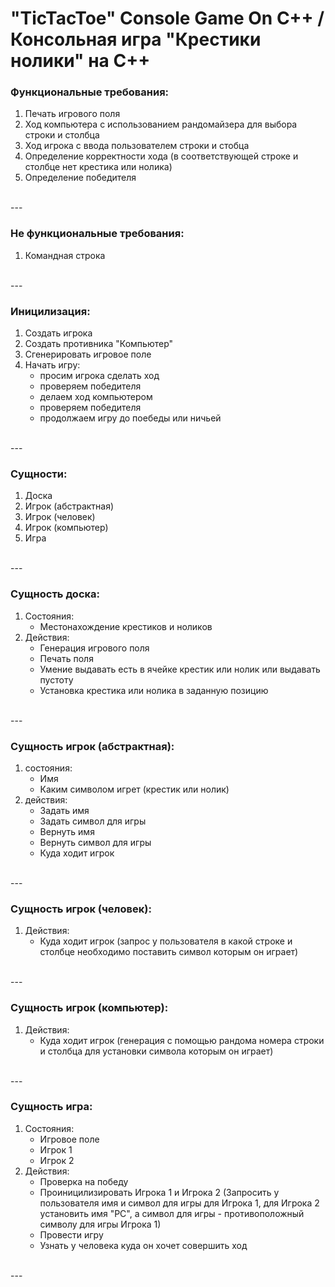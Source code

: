 # "TicTacToe" Console Game On C++ / <br>Консольная игра "Крестики нолики" на C++

### Функциональные требования:

1) Печать игрового поля
2) Ход компьютера с использованием рандомайзера для выбора строки и столбца
3) Ход игрока с ввода пользователем строки и стобца
4) Определение корректности хода (в соответствующей строке и столбце нет крестика или нолика)
5) Определение победителя  
<br>
---

### Не функциональные требования:
1) Командная строка  
<br>
---

### Иницилизация:
1) Cоздать игрока
2) Cоздать противника "Компьютер"
3) Cгенерировать игровое поле
4) Начать игру:
   - просим игрока сделать ход
   - проверяем победителя
   - делаем ход компьютером
   - проверяем победителя
   - продолжаем игру до поебеды или ничьей  
<br>
---

### Cущности:
1) Доска
2) Игрок (абстрактная)
3) Игрок (человек)
4) Игрок (компьютер)
5) Игра  
<br>
---

### Сущность доска:
1) Состояния:
   + Местонахождение крестиков и ноликов
2) Действия:
   + Генерация игрового поля
   + Печать поля
   + Умение выдавать есть в ячейке крестик или нолик или выдавать пустоту
   + Установка крестика или нолика в заданную позицию  
<br>
---

### Сущность игрок (абстрактная):
1) состояния:
   + Имя
   + Каким символом игрет (крестик или нолик)
2) действия:
   + Задать имя
   + Задать символ для игры
   + Вернуть имя
   + Вернуть символ для игры
   + Куда ходит игрок  
<br>
---

### Сущность игрок (человек):
1) Действия:
   + Куда ходит игрок (запрос у пользователя в какой строке и столбце необходимо поставить символ которым он играет)  
<br>
---

### Сущность игрок (компьютер):
1) Действия:
   + Куда ходит игрок (генерация с помощью рандома номера строки и столбца для установки символа которым он играет)  
<br>
---

### Сущность игра:
1) Состояния: 
   + Игровое поле
   + Игрок 1
   + Игрок 2
2) Действия:
   - Проверка на победу
   - Проиницилизировать Игрока 1 и Игрока 2 (Запросить у пользователя имя и символ для игры для Игрока 1, для Игрока 2 установить имя "PC", а символ для игры - противоположный символу для игры Игрока 1)
   - Провести игру 
   - Узнать у человека куда он хочет совершить ход
<br>
---